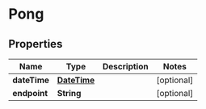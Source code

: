 
# Pong

## Properties
Name | Type | Description | Notes
------------ | ------------- | ------------- | -------------
**dateTime** | [**DateTime**](DateTime.md) |  |  [optional]
**endpoint** | **String** |  |  [optional]



